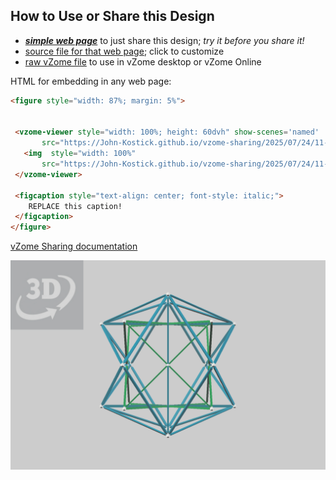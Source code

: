 
## How to Use or Share this Design

 - [***simple web page***](<https://John-Kostick.github.io/vzome-sharing/2025/07/24/11-04-32-Six-strut-spectrum-A/>) to just share this design; *try it before you share it!*
 - [source file for that web page](<https://github.com/John-Kostick/vzome-sharing/edit/main/2025/07/24/11-04-32-Six-strut-spectrum-A/index.md>); click to customize
 - [raw vZome file](<https://raw.githubusercontent.com/John-Kostick/vzome-sharing/main/2025/07/24/11-04-32-Six-strut-spectrum-A/Six-strut-spectrum-A.vZome>) to use in vZome desktop or vZome Online
 
 HTML for embedding in any web page:
 ```html
<figure style="width: 87%; margin: 5%">
  
  
  <vzome-viewer style="width: 100%; height: 60dvh" show-scenes='named'
        src="https://John-Kostick.github.io/vzome-sharing/2025/07/24/11-04-32-Six-strut-spectrum-A/Six-strut-spectrum-A.vZome" >
    <img  style="width: 100%"
        src="https://John-Kostick.github.io/vzome-sharing/2025/07/24/11-04-32-Six-strut-spectrum-A/Six-strut-spectrum-A.png" >
  </vzome-viewer>

  <figcaption style="text-align: center; font-style: italic;">
     REPLACE this caption!
  </figcaption>
</figure>

 ```

[vZome Sharing documentation](https://vzome.github.io/vzome/sharing.html#how-it-works)

![Image](<Six-strut-spectrum-A.png>)

